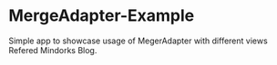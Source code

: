 # MergeAdapter-Example
Simple app to showcase usage of MegerAdapter with different views
Refered Mindorks Blog. 
